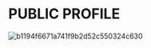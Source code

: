 # PUBLIC PROFILE

![b1194f6671a741f9b2d52c550324c630](https://user-images.githubusercontent.com/116203917/200299214-66e1b233-e105-4c7f-9d1f-109c4d2c4d5d.jpg)

